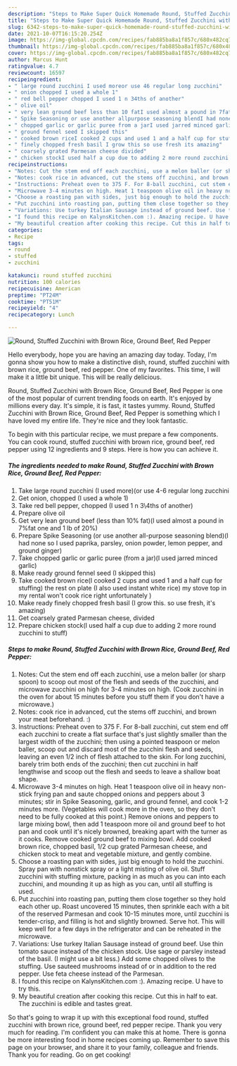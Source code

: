 ```yaml
---
description: "Steps to Make Super Quick Homemade Round, Stuffed Zucchini with Brown Rice, Ground Beef, Red Pepper"
title: "Steps to Make Super Quick Homemade Round, Stuffed Zucchini with Brown Rice, Ground Beef, Red Pepper"
slug: 6342-steps-to-make-super-quick-homemade-round-stuffed-zucchini-with-brown-rice-ground-beef-red-pepper
date: 2021-10-07T16:15:20.254Z
image: https://img-global.cpcdn.com/recipes/fab885ba8a1f857c/680x482cq70/round-stuffed-zucchini-with-brown-rice-ground-beef-red-pepper-recipe-main-photo.jpg
thumbnail: https://img-global.cpcdn.com/recipes/fab885ba8a1f857c/680x482cq70/round-stuffed-zucchini-with-brown-rice-ground-beef-red-pepper-recipe-main-photo.jpg
cover: https://img-global.cpcdn.com/recipes/fab885ba8a1f857c/680x482cq70/round-stuffed-zucchini-with-brown-rice-ground-beef-red-pepper-recipe-main-photo.jpg
author: Marcus Hunt
ratingvalue: 4.7
reviewcount: 16597
recipeingredient:
- " large round zucchini I used moreor use 46 regular long zucchini"
- " onion chopped I used a whole 1"
- " red bell pepper chopped I used 1 n 34ths of another"
- " olive oil"
- " very lean ground beef less than 10 fatI used almost a pound in 7fat one and 1 lb of 20"
- " Spike Seasoning or use another allpurpose seasoning blendI had none so I used paprika parsley onion powder lemon pepper and ground ginger"
- " chopped garlic or garlic puree from a jarI used jarred minced garlic"
- " ground fennel seed I skipped this"
- " cooked brown riceI cooked 2 cups and used 1 and a half cup for stuffing the rest on plate I also used instant white rice my stove top in my rental wont cook rice right unfortunately "
- " finely chopped fresh basil I grow this so use fresh its amazing"
- " coarsely grated Parmesan cheese divided"
- " chicken stockI used half a cup due to adding 2 more round zucchini to stuff"
recipeinstructions:
- "Notes: Cut the stem end off each zucchini, use a melon baller (or sharp spoon) to scoop out most of the flesh and seeds of the zucchini, and microwave zucchini on high for 3-4 minutes on high. (Cook zucchini in the oven for about 15 minutes before you stuff them if you don&#39;t have a microwave.)"
- "Notes: cook rice in advanced, cut the stems off zucchini, and brown your meat beforehand. :)"
- "Instructions: Preheat oven to 375 F. For 8-ball zucchini, cut stem end off each zucchini to create a flat surface that&#39;s just slightly smaller than the largest width of the zucchini; then using a pointed teaspoon or melon baller, scoop out and discard most of the zucchini flesh and seeds, leaving an even 1/2 inch of flesh attached to the skin. For long zucchini, barely trim both ends of the zucchini; then cut zucchini in half lengthwise and scoop out the flesh and seeds to leave a shallow boat shape."
- "Microwave 3-4 minutes on high. Heat 1 teaspoon olive oil in heavy non-stick frying pan and saute chopped onions and peppers about 3 minutes; stir in Spike Seasoning, garlic, and ground fennel, and cook 1-2 minutes more. (Vegetables will cook more in the oven, so they don&#39;t need to be fully cooked at this point.) Remove onions and peppers to large mixing bowl, then add 1 teaspoon more oil and ground beef to hot pan and cook until it&#39;s nicely browned, breaking apart with the turner as it cooks. Remove cooked ground beef to mixing bowl. Add cooked brown rice, chopped basil, 1/2 cup grated Parmesan cheese, and chicken stock to meat and vegetable mixture, and gently combine."
- "Choose a roasting pan with sides, just big enough to hold the zucchini. Spray pan with nonstick spray or a light misting of olive oil. Stuff zucchini with stuffing mixture, packing in as much as you can into each zucchini, and mounding it up as high as you can, until all stuffing is used."
- "Put zucchini into roasting pan, putting them close together so they hold each other up. Roast uncovered 15 minutes, then sprinkle each with a bit of the reserved Parmesan and cook 10-15 minutes more, until zucchini is tender-crisp, and filling is hot and slightly browned. Serve hot. This will keep well for a few days in the refrigerator and can be reheated in the microwave."
- "Variations: Use turkey Italian Sausage instead of ground beef. Use thin tomato sauce instead of the chicken stock. Use sage or parsley instead of the basil. (I might use a bit less.) Add some chopped olives to the stuffing. Use sauteed mushrooms instead of or in addition to the red pepper. Use feta cheese instead of the Parmesan."
- "I found this recipe on KalynsKitchen.com :). Amazing recipe. U have to try this."
- "My beautiful creation after cooking this recipe. Cut this in half to eat. The zucchini is edible and tastes great."
categories:
- Recipe
tags:
- round
- stuffed
- zucchini

katakunci: round stuffed zucchini 
nutrition: 100 calories
recipecuisine: American
preptime: "PT24M"
cooktime: "PT51M"
recipeyield: "4"
recipecategory: Lunch

---
```



![Round, Stuffed Zucchini with Brown Rice, Ground Beef, Red Pepper](https://img-global.cpcdn.com/recipes/fab885ba8a1f857c/680x482cq70/round-stuffed-zucchini-with-brown-rice-ground-beef-red-pepper-recipe-main-photo.jpg)

Hello everybody, hope you are having an amazing day today. Today, I'm gonna show you how to make a distinctive dish, round, stuffed zucchini with brown rice, ground beef, red pepper. One of my favorites. This time, I will make it a little bit unique. This will be really delicious.



Round, Stuffed Zucchini with Brown Rice, Ground Beef, Red Pepper is one of the most popular of current trending foods on earth. It's enjoyed by millions every day. It's simple, it is fast, it tastes yummy. Round, Stuffed Zucchini with Brown Rice, Ground Beef, Red Pepper is something which I have loved my entire life. They're nice and they look fantastic.


To begin with this particular recipe, we must prepare a few components. You can cook round, stuffed zucchini with brown rice, ground beef, red pepper using 12 ingredients and 9 steps. Here is how you can achieve it.

<!--inarticleads1-->

##### The ingredients needed to make Round, Stuffed Zucchini with Brown Rice, Ground Beef, Red Pepper:

1. Take  large round zucchini (I used more)(or use 4-6 regular long zucchini
1. Get  onion, chopped (I used a whole 1)
1. Take  red bell pepper, chopped (I used 1 n 3\4ths of another)
1. Prepare  olive oil
1. Get  very lean ground beef (less than 10% fat)(I used almost a pound in 7%fat one and 1 lb of 20%)
1. Prepare  Spike Seasoning (or use another all-purpose seasoning blend)(I had none so I used paprika, parsley, onion powder, lemon pepper, and ground ginger)
1. Take  chopped garlic or garlic puree (from a jar)(I used jarred minced garlic)
1. Make ready  ground fennel seed (I skipped this)
1. Take  cooked brown rice(I cooked 2 cups and used 1 and a half cup for stuffing) the rest on plate (I also used instant white rice) my stove top in my rental won&#39;t cook rice right unfortunately )
1. Make ready  finely chopped fresh basil (I grow this. so use fresh, it&#39;s amazing)
1. Get  coarsely grated Parmesan cheese, divided
1. Prepare  chicken stock(I used half a cup due to adding 2 more round zucchini to stuff)




<!--inarticleads2-->

##### Steps to make Round, Stuffed Zucchini with Brown Rice, Ground Beef, Red Pepper:

1. Notes: Cut the stem end off each zucchini, use a melon baller (or sharp spoon) to scoop out most of the flesh and seeds of the zucchini, and microwave zucchini on high for 3-4 minutes on high. (Cook zucchini in the oven for about 15 minutes before you stuff them if you don&#39;t have a microwave.)
1. Notes: cook rice in advanced, cut the stems off zucchini, and brown your meat beforehand. :)
1. Instructions: Preheat oven to 375 F. For 8-ball zucchini, cut stem end off each zucchini to create a flat surface that&#39;s just slightly smaller than the largest width of the zucchini; then using a pointed teaspoon or melon baller, scoop out and discard most of the zucchini flesh and seeds, leaving an even 1/2 inch of flesh attached to the skin. For long zucchini, barely trim both ends of the zucchini; then cut zucchini in half lengthwise and scoop out the flesh and seeds to leave a shallow boat shape.
1. Microwave 3-4 minutes on high. Heat 1 teaspoon olive oil in heavy non-stick frying pan and saute chopped onions and peppers about 3 minutes; stir in Spike Seasoning, garlic, and ground fennel, and cook 1-2 minutes more. (Vegetables will cook more in the oven, so they don&#39;t need to be fully cooked at this point.) Remove onions and peppers to large mixing bowl, then add 1 teaspoon more oil and ground beef to hot pan and cook until it&#39;s nicely browned, breaking apart with the turner as it cooks. Remove cooked ground beef to mixing bowl. Add cooked brown rice, chopped basil, 1/2 cup grated Parmesan cheese, and chicken stock to meat and vegetable mixture, and gently combine.
1. Choose a roasting pan with sides, just big enough to hold the zucchini. Spray pan with nonstick spray or a light misting of olive oil. Stuff zucchini with stuffing mixture, packing in as much as you can into each zucchini, and mounding it up as high as you can, until all stuffing is used.
1. Put zucchini into roasting pan, putting them close together so they hold each other up. Roast uncovered 15 minutes, then sprinkle each with a bit of the reserved Parmesan and cook 10-15 minutes more, until zucchini is tender-crisp, and filling is hot and slightly browned. Serve hot. This will keep well for a few days in the refrigerator and can be reheated in the microwave.
1. Variations: Use turkey Italian Sausage instead of ground beef. Use thin tomato sauce instead of the chicken stock. Use sage or parsley instead of the basil. (I might use a bit less.) Add some chopped olives to the stuffing. Use sauteed mushrooms instead of or in addition to the red pepper. Use feta cheese instead of the Parmesan.
1. I found this recipe on KalynsKitchen.com :). Amazing recipe. U have to try this.
1. My beautiful creation after cooking this recipe. Cut this in half to eat. The zucchini is edible and tastes great.




So that's going to wrap it up with this exceptional food round, stuffed zucchini with brown rice, ground beef, red pepper recipe. Thank you very much for reading. I'm confident you can make this at home. There is gonna be more interesting food in home recipes coming up. Remember to save this page on your browser, and share it to your family, colleague and friends. Thank you for reading. Go on get cooking!
